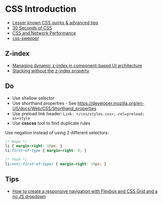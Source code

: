 # CSS Introduction

* [Lesser known CSS quirks & advanced tips](https://medium.com/@peedutuisk/lesser-known-css-quirks-oddities-and-advanced-tips-css-is-awesome-8ee3d16295bb)
* [30 Seconds of CSS](https://30-seconds.github.io/30-seconds-of-css/)
* [CSS and Network Performance](https://csswizardry.com/2018/11/css-and-network-performance/)
* [css-sweeper](https://github.com/propjockey/css-sweeper#css-is-a-programming-language-thanks-to-the-space-toggle-trick)

## Z-index

* [Managing dynamic z-index in component-based UI architecture](https://www.huy.dev/z-index-management-2019-04/)
* [Stacking without the z-index property](https://developer.mozilla.org/en-US/docs/Web/CSS/CSS_Positioning/Understanding_z_index/Stacking_without_z-index)

## Do

* Use shallow selector 
* Use shorthand properties - See https://developer.mozilla.org/en-US/docs/Web/CSS/Shorthand_properties
* Use preload link header: `Link: </css/styles.css>; rel=preload; as=style`
* Use **csscss** tool to find duplicate rules

Use negation instead of using 2 different selectors:

```css
/* Nope */
li { margin-right: 10px; }
li:first-of-type { margin-right: 0; }

/* Yeah */
li:not(:first-of-type) { margin-right: 10px; }
```

## Tips

* [How to create a responsive navigation with Flexbox and CSS Grid and a no JS dropdown](https://www.youtube.com/watch?v=8QKOaTYvYUA)